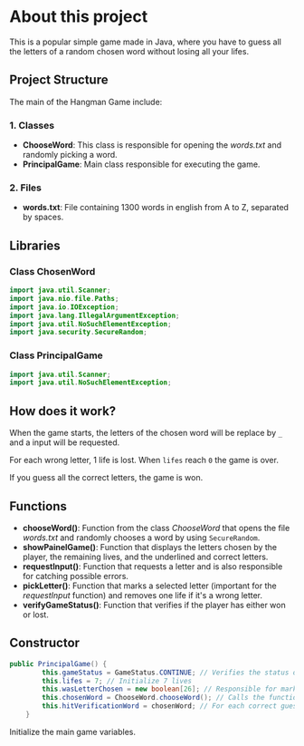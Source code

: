 # **About this project**

This is a popular simple game made in Java, where you have to guess all the letters of a random chosen word without losing all your lifes.

## **Project Structure**

The main of the Hangman Game include:

### **1. Classes**

- **ChooseWord**: This class is responsible for opening the *words.txt* and randomly picking a word.
- **PrincipalGame**: Main class responsible for executing the game.

### **2. Files**

- **words.txt**: File containing 1300 words in english from A to Z, separated by spaces.

## **Libraries**

### **Class ChosenWord**
```java
import java.util.Scanner;
import java.nio.file.Paths;
import java.io.IOException;
import java.lang.IllegalArgumentException;
import java.util.NoSuchElementException;
import java.security.SecureRandom;
```

### **Class PrincipalGame**
```java
import java.util.Scanner;
import java.util.NoSuchElementException;
```

## **How does it work?**

When the game starts, the letters of the chosen word will be replace by `_` and a input will be requested. 

For each wrong letter, 1 life is lost. When `lifes` reach `0` the game is over.

If you guess all the correct letters, the game is won.

## **Functions**

- **chooseWord()**: Function from the class *ChooseWord* that opens the file *words.txt* and randomly chooses a word by using `SecureRandom`.
- **showPainelGame()**: Function that displays the letters chosen by the player, the remaining lives, and the underlined and correct letters.
- **requestInput()**: Function that requests a letter and is also responsible for catching possible errors.
- **pickLetter()**: Function that marks a selected letter (important for the *requestInput* function) and removes one life if it's a wrong letter.
- **verifyGameStatus()**: Function that verifies if the player has either won or lost.

## **Constructor**

```java
public PrincipalGame() {
        this.gameStatus = GameStatus.CONTINUE; // Verifies the status of the game
        this.lifes = 7; // Initialize 7 lives
        this.wasLetterChosen = new boolean[26]; // Responsible for marking the picked letters
        this.chosenWord = ChooseWord.chooseWord(); // Calls the function that randomly chooses a word and stores it in a variable
        this.hitVerificationWord = chosenWord; // For each correct guess, the matching letters will be removed from it until it's empty
    }
```

Initialize the main game variables.
